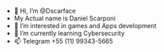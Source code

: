 - 👋 Hi, I’m @Dscarface
- My Actual name is Daniel Scarponi
- 👀 I’m interested in games and Apps development 
- 🌱 I’m currently learning Cybersecurity
- 📫 Telegram +55 (11) 99343-5665

<!---
Dscarface/Dscarface is a ✨ special ✨ repository because its `README.md` (this file) appears on your GitHub profile.
You can click the Preview link to take a look at your changes.
--->
